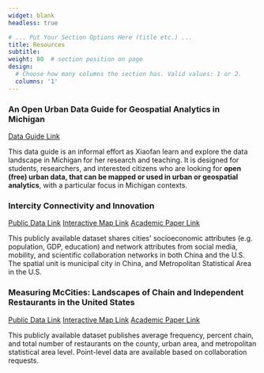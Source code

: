 ```yaml
---
widget: blank
headless: true

# ... Put Your Section Options Here (title etc.) ...
title: Resources
subtitle:
weight: 80  # section position on page
design:
  # Choose how many columns the section has. Valid values: 1 or 2.
  columns: '1'
---
```


### An Open Urban Data Guide for Geospatial Analytics in Michigan

[Data Guide Link]((https://xfliang.notion.site/An-Open-Urban-Data-Guide-for-Geospatial-Analytics-in-Michigan-77190f5b741444079988bae9b925ac06?pvs=4))

This data guide is an informal effort as Xiaofan learn and explore the data landscape in Michigan for her research and teaching. It is designed for students, researchers, and interested citizens who are looking for **open (free) urban data, that can be mapped or used in urban or geospatial analytics**, with a particular focus in Michigan contexts.

### Intercity Connectivity and Innovation

[Public Data Link](https://github.com/xiaofanliang/intercity_connectivity)
[Interactive Map Link](https://xiaofanliang.github.io/intercity_connectivity/)
[Academic Paper Link](https://www.xiaofanliang.com/publication/intercitynx/intercitynx.pdf)

This publicly available dataset shares cities' socioeconomic attributes (e.g. population, GDP, education) and network attributes from social media, mobility, and scientific collaboration networks in both China and the U.S. The spatial unit is municipal city in China, and Metropolitan Statistical Area in the U.S. 

### Measuring McCities: Landscapes of Chain and Independent Restaurants in the United States

[Public Data Link](https://github.com/friendlycities-gatech/chainness/tree/main)
[Interactive Map Link](https://friendlycities-gatech.github.io/chainness/) 
[Academic Paper Link](https://journals.sagepub.com/doi/full/10.1177/23998083211014896)

This publicly available dataset publishes average frequency, percent chain, and total number of restaurants on the county, urban area, and metropolitan statistical area level. Point-level data are available based on collaboration requests. 


